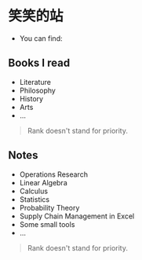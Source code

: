 # 笑笑的站

- You can find:

## Books I read
- Literature
- Philosophy
- History 
- Arts 
- ...
> Rank doesn't stand for priority.

## Notes

- Operations Research
- Linear Algebra
- Calculus
- Statistics
- Probability Theory 
- Supply Chain Management in Excel
- Some small tools
- ...

> Rank doesn't stand for priority.
